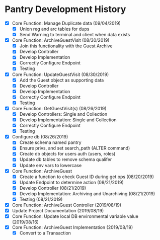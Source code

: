 
# Pantry Development History

- [x] Core Function: Manage Duplicate data (09/04/2019)
  - [x] Union reg and arc tables for dups
  - [x] Send Warning to terminal and client when data exists
- [x] Core Function: ArchiveGuestVisit (08/30/2019)
  - [x] Join this functionality with the Guest Archive
  - [x] Develop Controller
  - [x] Develop Implementation
  - [x] Correctly Configure Endpoint
  - [x] Testing
- [x] Core Function: UpdateGuestVisit (08/30/2019)
  - [x] Add the Guest object as supporting data
  - [x] Develop Controller
  - [x] Develop Implementation
  - [x] Correctly Configure Endpoint
  - [x] Testing
- [x] Core Function: GetGuestVisit(s) (08/26/2019)
  - [x] Develop Controllers: Single and Collection
  - [x] Develop Implementation: Single and Collection
  - [x] Correctly Configure Endpoint
  - [x] Testing
- [x] Configure db (08/26/2019)
  - [x] Create schema named pantry
  - [x] Ensure privs, and set search_path (ALTER command)
  - [x] Create db objects for users auth (users, roles)
  - [x] Update db tables to remove schema qualifer
  - [x] Update env vars to lowercase
- [x] Core Function: ArchiveGuest
    - [x] Create a function to check Guest ID during get ops (08/20/2019)
    - [x] Update Endpoint to determine action (08/21/2019)
    - [x] Develop Controller (08/21/2019)
    - [x] Develop Implementation: Archiving and Unarchiving (08/21/2019)
    - [x] Testing (08/21/2019)
- [x] Core Function: ArchiveGuest Controller (2019/08/19)
- [x] Update Project Documentation (2019/08/19)
- [x] Core Function: Update local DB environmental variable value (2019/08/16)
- [x] Core Function: ArchiveGuest Implementation (2019/08/19)
    - [x] Convert to a Transaction
